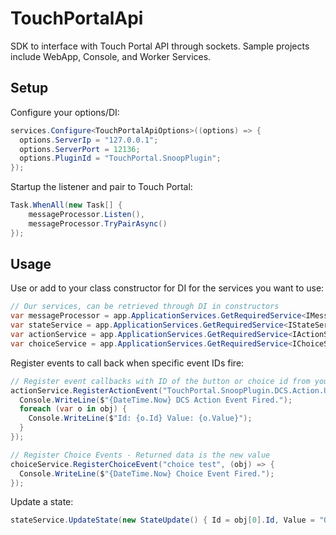 # TouchPortalApi

SDK to interface with Touch Portal API through sockets.
Sample projects include WebApp, Console, and Worker Services.

## Setup

Configure your options/DI:
``` csharp
services.Configure<TouchPortalApiOptions>((options) => {
  options.ServerIp = "127.0.0.1";
  options.ServerPort = 12136;
  options.PluginId = "TouchPortal.SnoopPlugin";
});
```

Startup the listener and pair to Touch Portal:
```csharp
Task.WhenAll(new Task[] {
    messageProcessor.Listen(),
    messageProcessor.TryPairAsync()
});
```

## Usage

Use or add to your class constructor for DI for the services you want to use:
``` csharp
// Our services, can be retrieved through DI in constructors
var messageProcessor = app.ApplicationServices.GetRequiredService<IMessageProcessor>();
var stateService = app.ApplicationServices.GetRequiredService<IStateService>();
var actionService = app.ApplicationServices.GetRequiredService<IActionService>();
var choiceService = app.ApplicationServices.GetRequiredService<IChoiceService>();
```

Register events to call back when specific event IDs fire:
``` csharp
// Register event callbacks with ID of the button or choice id from your plugin, returned data is a list of action IDs and values from your plugin
actionService.RegisterActionEvent("TouchPortal.SnoopPlugin.DCS.Action.UFC.Keypad", async (obj) => {
  Console.WriteLine($"{DateTime.Now} DCS Action Event Fired.");
  foreach (var o in obj) {
    Console.WriteLine($"Id: {o.Id} Value: {o.Value}");
  }
});

// Register Choice Events - Returned data is the new value
choiceService.RegisterChoiceEvent("choice test", (obj) => {
  Console.WriteLine($"{DateTime.Now} Choice Event Fired.");
});
```

Update a state:
``` csharp
stateService.UpdateState(new StateUpdate() { Id = obj[0].Id, Value = "Off" });
```
